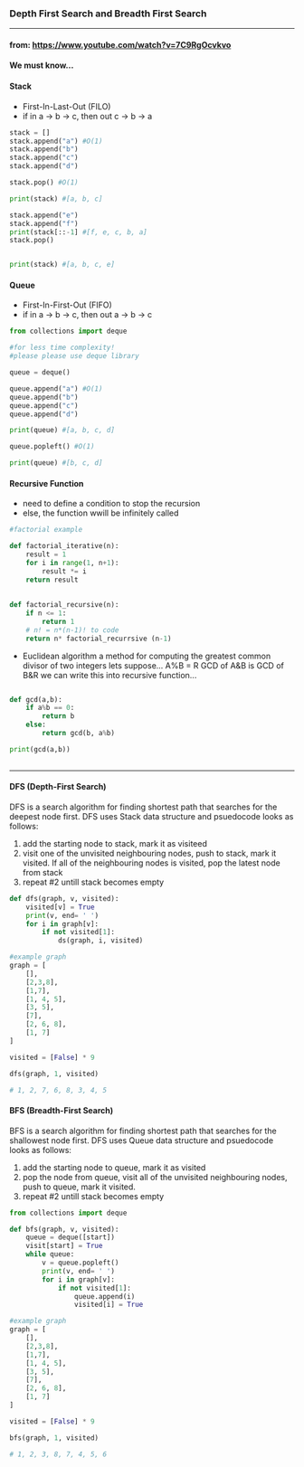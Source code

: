 ### Depth First Search and Breadth First Search

---- 

#### from: https://www.youtube.com/watch?v=7C9RgOcvkvo

#### We must know... 
#### Stack

- First-In-Last-Out (FILO)
- if in a -> b -> c, then out c -> b -> a

```python
stack = []
stack.append("a") #O(1)
stack.append("b")
stack.append("c")
stack.append("d")

stack.pop() #O(1)

print(stack) #[a, b, c]

stack.append("e")
stack.append("f")
print(stack[::-1] #[f, e, c, b, a]
stack.pop()


print(stack) #[a, b, c, e]
```
#### Queue

- First-In-First-Out (FIFO)
- if in a -> b -> c, then out a -> b -> c

```python
from collections import deque 

#for less time complexity! 
#please please use deque library

queue = deque()

queue.append("a") #O(1)
queue.append("b")
queue.append("c")
queue.append("d")

print(queue) #[a, b, c, d]

queue.popleft() #O(1)

print(queue) #[b, c, d]
```

#### Recursive Function

- need to define a condition to stop the recursion
- else, the function wwill be infinitely called

```python
#factorial example

def factorial_iterative(n):
    result = 1
    for i in range(1, n+1):
        result *= i
    return result
    
    
def factorial_recursive(n):
    if n <= 1:
        return 1
    # n! = n*(n-1)! to code
    return n* factorial_recurrsive (n-1)

```

- Euclidean algorithm
a method for computing the greatest common divisor of two integers
lets suppose...
A%B = R
GCD of A&B is GCD of B&R
we can write this into recursive function...

```python

def gcd(a,b):
    if a%b == 0:
        return b
    else:
        return gcd(b, a%b)

print(gcd(a,b))
 
```
----
#### DFS (Depth-First Search)
DFS is a search algorithm for finding shortest path that searches for the deepest node first.
DFS uses Stack data structure and psuedocode looks as follows:

1. add the starting node to stack, mark it as visiteed 
2. visit one of the unvisited neighbouring nodes, push to stack, mark it visited. 
    If all of the neighbouring nodes is visited, pop the latest node from stack 
4. repeat #2 untill stack becomes empty

```python
def dfs(graph, v, visited):
    visited[v] = True
    print(v, end= ' ')
    for i in graph[v]:
        if not visited[1]:
            ds(graph, i, visited)

#example graph
graph = [
    [],
    [2,3,8],
    [1,7],
    [1, 4, 5],
    [3, 5],
    [7],
    [2, 6, 8],
    [1, 7]
]

visited = [False] * 9

dfs(graph, 1, visited)

# 1, 2, 7, 6, 8, 3, 4, 5

```

#### BFS (Breadth-First Search)

BFS is a search algorithm for finding shortest path that searches for the shallowest node first.
DFS uses Queue data structure and psuedocode looks as follows:

1. add the starting node to queue, mark it as visited 
2. pop the node from queue, visit all of the unvisited neighbouring nodes, push to queue, mark it visited. 
4. repeat #2 untill stack becomes empty

```python
from collections import deque 

def bfs(graph, v, visited):
    queue = deque([start])
    visit[start] = True
    while queue:
        v = queue.popleft()
        print(v, end= ' ')
        for i in graph[v]:
            if not visited[1]:
                queue.append(i)
                visited[i] = True

#example graph
graph = [
    [],
    [2,3,8],
    [1,7],
    [1, 4, 5],
    [3, 5],
    [7],
    [2, 6, 8],
    [1, 7]
]

visited = [False] * 9

bfs(graph, 1, visited)

# 1, 2, 3, 8, 7, 4, 5, 6

```



